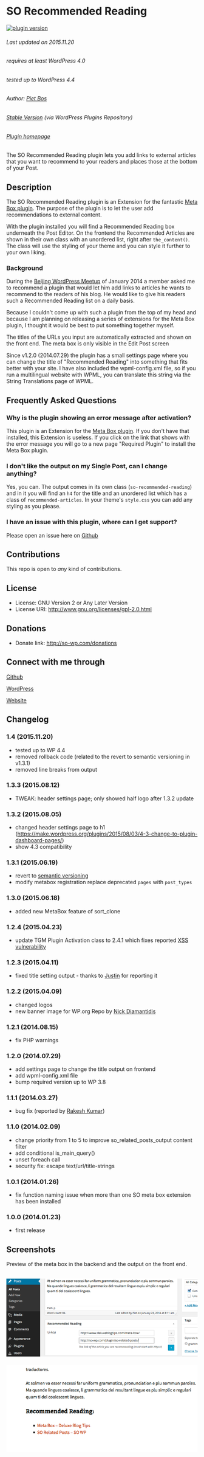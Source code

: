# SO Recommended Reading

[![plugin version](https://img.shields.io/wordpress/plugin/v/so-recommended-reading.svg)](http://wordpress.org/plugins/so-recommended-reading)

###### Last updated on 2015.11.20
###### requires at least WordPress 4.0
###### tested up to WordPress 4.4
###### Author: [Piet Bos](https://github.com/senlin)
###### [Stable Version](http://wordpress.org/plugins/so-recommended-reading) (via WordPress Plugins Repository)
###### [Plugin homepage](http://so-wp.com/?p=76)

The SO Recommended Reading plugin lets you add links to external articles that you want to recommend to your readers and places those at the bottom of your Post.

## Description

The SO Recommended Reading plugin is an Extension for the fantastic [Meta Box plugin](https://github.com/rilwis/meta-box). The purpose of the plugin is to let the user add recommendations to external content. 

With the plugin installed you will find a Recommended Reading box underneath the Post Editor. On the frontend the Recommended Articles are shown in their own class with an unordered list, right after `the_content()`. The class will use the styling of your theme and you can style it further to your own liking. 

### Background

During the [Beijing WordPress Meetup](http://www.meetup.com/wordpressbj/events/154110142/) of January 2014 a member asked me to recommend a plugin that would let him add links to articles he wants to recommend to the readers of his blog. He would like to give his readers such a Recommended Reading list on a daily basis.

Because I couldn't come up with such a plugin from the top of my head and because I am planning on releasing a series of extensions for the Meta Box plugin, I thought it would be best to put something together myself.

The titles of the URLs you input are automatically extracted and shown on the front end. The meta box is only visible in the Edit Post screen

Since v1.2.0 (2014.07.29) the plugin has a small settings page where you can change the title of "Recommended Reading" into something that fits better with your site. I have also included the wpml-config.xml file, so if you run a multilingual website with WPML, you can translate this string via the String Translations page of WPML.

## Frequently Asked Questions

### Why is the plugin showing an error message after activation?

This plugin is an Extension for the [Meta Box plugin](http://metabox.io). If you don't have that installed, this Extension is useless. If you click on the link that shows with the error message you will go to a new page "Required Plugin" to install the Meta Box plugin.

### I don't like the output on my Single Post, can I change anything?

Yes, you can. The output comes in its own class (`so-recommended-reading`) and in it you will find an `h4` for the title and an unordered list which has a class of `recommended-articles`. In your theme's `style.css` you can add any styling as you please.

### I have an issue with this plugin, where can I get support?

Please open an issue here on [Github](https://github.com/senlin/so-recommended-reading/issues)

## Contributions

This repo is open to _any_ kind of contributions.

## License

* License: GNU Version 2 or Any Later Version
* License URI: http://www.gnu.org/licenses/gpl-2.0.html

## Donations

* Donate link: http://so-wp.com/donations

## Connect with me through

[Github](https://github.com/senlin) 

[WordPress](http://profiles.wordpress.org/senlin/) 

[Website](http://senlinonline.com)

## Changelog

### 1.4 (2015.11.20)

* tested up to WP 4.4
* removed rollback code (related to the revert to semantic versioning in v1.3.1) 
* removed line breaks from output

### 1.3.3 (2015.08.12)

* TWEAK: header settings page; only showed half logo after 1.3.2 update 

### 1.3.2 (2015.08.05)

* changed header settings page to h1 (https://make.wordpress.org/plugins/2015/08/03/4-3-change-to-plugin-dashboard-pages/)
* show 4.3 compatibility

### 1.3.1 (2015.06.19)

* revert to [semantic versioning](http://semver.org/)
* modify metabox registration replace deprecated `pages` with `post_types`

### 1.3.0 (2015.06.18)

* added new MetaBox feature of sort_clone 

### 1.2.4 (2015.04.23)

* update TGM Plugin Activation class to 2.4.1 which fixes reported [XSS vulnerability](http://wptavern.com/xss-vulnerability-what-to-do-if-you-buy-or-sell-items-on-themeforest-and-codecanyon) 

### 1.2.3 (2015.04.11)

* fixed title setting output - thanks to [Justin](https://twitter.com/Tinpotgamer) for reporting it

### 1.2.2 (2015.04.09)

* changed logos
* new banner image for WP.org Repo by [Nick Diamantidis](https://unsplash.com/nick_diama)

### 1.2.1 (2014.08.15)

* fix PHP warnings

### 1.2.0 (2014.07.29)

* add settings page to change the title output on frontend
* add wpml-config.xml file
* bump required version up to WP 3.8

### 1.1.1 (2014.03.27)

* bug fix (reported by [Rakesh Kumar](http://www.linkedin.com/in/rakeshkumarcn))

### 1.1.0 (2014.02.09)

* change priority from 1 to 5 to improve so_related_posts_output content filter
* add conditional is_main_query()
* unset foreach call
* security fix: escape text/url/title-strings

### 1.0.1 (2014.01.26)

* fix function naming issue when more than one SO meta box extension has been installed

### 1.0.0 (2014.01.23)

* first release

## Screenshots

Preview of the meta box in the backend and the output on the front end.

![SO Recommended Reading meta box: Type the URL of the article you want to link to.](assets/screenshot-1.png "SO Recommended Reading meta box")
---
![SO Recommended Reading output: You can style it to your liking.](assets/screenshot-2.png "SO Recommended Reading output")
